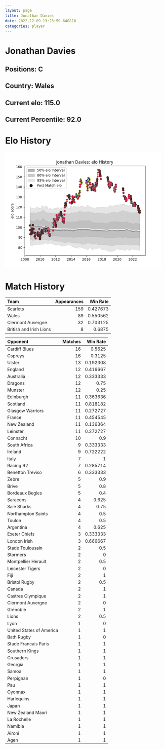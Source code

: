 ```yaml
---  
layout: page  
title: Jonathan Davies  
date: 2022-12-09 13:23:59.640818  
categories: player  
---
```

# Jonathan Davies

## Positions: C

## Country: Wales

## Current elo: 115.0

## Current Percentile: 92.0

# Elo History


![elo history](history_JonathanDavies.png)
# Match History


| Team                    |   Appearances |   Win Rate |
|:------------------------|--------------:|-----------:|
| Scarlets                |           159 |   0.427673 |
| Wales                   |            89 |   0.550562 |
| Clermont Auvergne       |            32 |   0.703125 |
| British and Irish Lions |             8 |   0.6875   |

| Opponent                 |   Matches |   Win Rate |
|:-------------------------|----------:|-----------:|
| Cardiff Blues            |        16 |   0.5625   |
| Ospreys                  |        16 |   0.3125   |
| Ulster                   |        13 |   0.192308 |
| England                  |        12 |   0.416667 |
| Australia                |        12 |   0.333333 |
| Dragons                  |        12 |   0.75     |
| Munster                  |        12 |   0.25     |
| Edinburgh                |        11 |   0.363636 |
| Scotland                 |        11 |   0.818182 |
| Glasgow Warriors         |        11 |   0.272727 |
| France                   |        11 |   0.454545 |
| New Zealand              |        11 |   0.136364 |
| Leinster                 |        11 |   0.272727 |
| Connacht                 |        10 |   0.9      |
| South Africa             |         9 |   0.333333 |
| Ireland                  |         9 |   0.722222 |
| Italy                    |         7 |   1        |
| Racing 92                |         7 |   0.285714 |
| Benetton Treviso         |         6 |   0.333333 |
| Zebre                    |         5 |   0.9      |
| Brive                    |         5 |   0.8      |
| Bordeaux Begles          |         5 |   0.4      |
| Saracens                 |         4 |   0.625    |
| Sale Sharks              |         4 |   0.75     |
| Northampton Saints       |         4 |   0.5      |
| Toulon                   |         4 |   0.5      |
| Argentina                |         4 |   0.625    |
| Exeter Chiefs            |         3 |   0.333333 |
| London Irish             |         3 |   0.666667 |
| Stade Toulousain         |         2 |   0.5      |
| Stormers                 |         2 |   0        |
| Montpellier Herault      |         2 |   0.5      |
| Leicester Tigers         |         2 |   0        |
| Fiji                     |         2 |   1        |
| Bristol Rugby            |         2 |   0.5      |
| Canada                   |         2 |   1        |
| Castres Olympique        |         2 |   1        |
| Clermont Auvergne        |         2 |   0        |
| Grenoble                 |         2 |   1        |
| Lions                    |         2 |   0.5      |
| Lyon                     |         1 |   0        |
| United States of America |         1 |   1        |
| Bath Rugby               |         1 |   0        |
| Stade Francais Paris     |         1 |   1        |
| Southern Kings           |         1 |   1        |
| Crusaders                |         1 |   1        |
| Georgia                  |         1 |   1        |
| Samoa                    |         1 |   1        |
| Perpignan                |         1 |   0        |
| Pau                      |         1 |   1        |
| Oyonnax                  |         1 |   1        |
| Harlequins               |         1 |   1        |
| Japan                    |         1 |   1        |
| New Zealand Maori        |         1 |   1        |
| La Rochelle              |         1 |   1        |
| Namibia                  |         1 |   1        |
| Aironi                   |         1 |   1        |
| Agen                     |         1 |   1        |